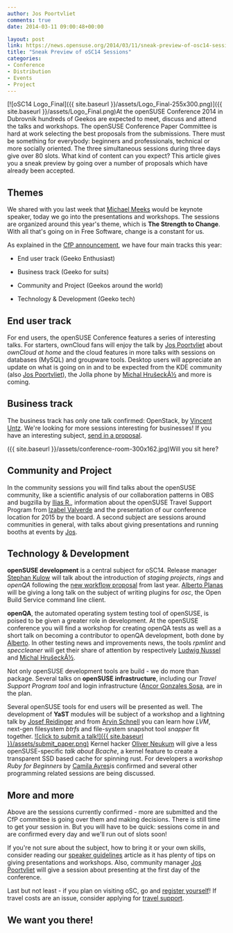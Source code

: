 ```yaml
---
author: Jos Poortvliet
comments: true
date: 2014-03-11 09:00:48+00:00

layout: post
link: https://news.opensuse.org/2014/03/11/sneak-preview-of-osc14-sessions/
title: "Sneak Preview of oSC14 Sessions"
categories:
- Conference
- Distribution
- Events
- Project
---
```

[![oSC14 Logo_Final]({{ site.baseurl }}/assets/Logo_Final-255x300.png)]({{ site.baseurl }}/assets/Logo_Final.png)At the openSUSE Conference 2014 in Dubrovnik hundreds of Geekos are expected to meet, discuss and attend the talks and workshops. The openSUSE Conference Paper Committee is hard at work selecting the best proposals from the submissions. There must be something for everybody: beginners and professionals, technical or more socially oriented. The three simultaneous sessions during three days give over 80 slots. What kind of content can you expect? This article gives you a sneak preview by going over a number of proposals which have already been accepted.<!-- more -->



## Themes


We shared with you last week that [Michael Meeks](https://news.opensuse.org/2014/03/05/osc14-keynote-confirmed-more-awesome-coming/) would be keynote speaker, today we go into the presentations and workshops. The sessions are organized around this year's theme, which is **The Strength to Change**. With all that's going on in Free Software, change is a constant for us.

As explained in the [CfP announcement](https://news.opensuse.org/2014/01/29/osc14-cfp-and-registration-open/), we have four main tracks this year:



	
  * End user track (Geeko Enthusiast)

	
  * Business track (Geeko for suits)

	
  * Community and Project (Geekos around the world)

	
  * Technology & Development (Geeko tech)







## End user track


For end users, the openSUSE Conference features a series of interesting talks. For starters, ownCloud fans will enjoy the talk by [Jos Poortvliet](http://blog.jospoortvliet.com) about _ownCloud at home_ and the cloud features in more talks with sessions on databases (MySQL) and groupware tools. Desktop users will appreciate an update on what is going on in and to be expected from the KDE community (also [Jos Poortvliet](http://blog.jospoortvliet.com)), the Jolla phone by [Michal HrušeckÃ½](http://michal.hrusecky.net/) and more is coming.



## Business track


The business track has only one talk confirmed: OpenStack, by [Vincent Untz](http://www.vuntz.net/). We're looking for more sessions interesting for businesses! If you have an interesting subject, [send in a proposal](https://conference.opensuse.org/osem/conference/osc14/proposal).

({{ site.baseurl }}/assets/conference-room-300x162.jpg)Will you sit here?


## Community and Project


In the community sessions you will find talks about the openSUSE community, like a scientific analysis of our collaboration patterns in OBS and bugzilla by [Ilias R.](http://zoumpis.wordpress.com/), information about the openSUSE Travel Support Program from [Izabel Valverde](http://en.opensuse.org/User:Izabelvalverde) and the presentation of our conference location for 2015 by the board. A second subject are sessions around communities in general, with talks about giving presentations and running booths at events by [Jos](http://blog.jospoortvliet.com).



## Technology & Development


**openSUSE development** is a central subject for oSC14. Release manager [Stephan Kulow](https://plus.google.com/+StephanKulow/) will talk about the introduction of _staging projects_, _rings_ and _openQA_ following the [new workflow proposal](http://lists.opensuse.org/opensuse-factory/2013-11/msg00920.html) from last year. [Alberto Planas](https://twitter.com/a_planas) will be giving a long talk on the subject of writing plugins for _osc_, the Open Build Service command line client.

**openQA**, the automated operating system testing tool of openSUSE, is poised to be given a greater role in development. At the openSUSE conference you will find a workshop for creating openQA tests as well as a short talk on becoming a contributor to openQA development, both done by [Alberto](https://twitter.com/a_planas). In other testing news and improvements news, the tools _rpmlint_ and _speccleaner_ will get their share of attention by respectively [Ludwig Nussel](http://users.suse.com/~lnussel/) and [Michal HrušeckÃ½](http://michal.hrusecky.net/).

Not only openSUSE development tools are build - we do more than package. Several talks on **openSUSE infrastructure**, including our _Travel Support Program tool_ and login infrastructure ([Ancor Gonzales Sosa](https://github.com/ancorgs), are in the plan.

Several openSUSE tools for end users will be presented as well. The development of **YaST** modules will be subject of a workshop and a lightning talk by [Josef Reidinger](https://github.com/jreidinger) and from [Arvin Schnell](http://arvin.schnell-web.net/) you can learn how _LVM_, next-gen filesystem _btrfs_ and file-system snapshot tool _snapper_ fit together.
[![click to submit a talk!]({{ site.baseurl }}/assets/submit_paper.png)](https://conference.opensuse.org/osem/conference/osc14/proposal)
Kernel hacker [Oliver Neukum](http://www.kernelhub.org/?p=7&dev=932&mbox_type=1) will give a less openSUSE-specific _talk about Bcache_, a kernel feature to create a transparent SSD based cache for spinning rust. For developers a _workshop Ruby for Beginners_ by [Camila Ayres](http://camilasan.com/)is confirmed and several other programming related sessions are being discussed.



## More and more


Above are the sessions currently confirmed - more are submitted and the CfP committee is going over them and making decisions. There is still time to get your session in. But you will have to be quick: sessions come in and are confirmed every day and we'll run out of slots soon!

If you're not sure about the subject, how to bring it or your own skills, consider reading our [speaker guidelines](http://en.opensuse.org/openSUSE:Conference_speaker_guidelines) article as it has plenty of tips on giving presentations and workshops. Also, community manager [Jos Poortvliet](http://blog.jospoortvliet.com) will give a session about presenting at the first day of the conference.

Last but not least - if you plan on visiting oSC, go and [register yourself](https://conference.opensuse.org/osem/conference/osc14/register)! If travel costs are an issue, consider applying for [travel support](https://news.opensuse.org/2014/02/24/osc14-the-opensuse-travel-support-is-open/).



## We want you there!

		
